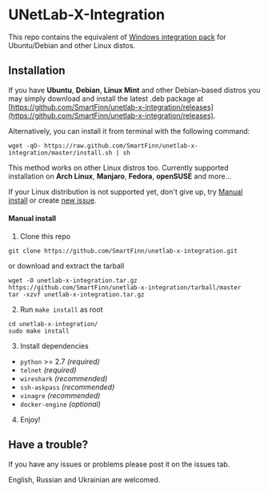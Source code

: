 # UNetLab-X-Integration

This repo contains the equivalent of [Windows integration pack](http://www.unetlab.com/download/UNetLab-Win-Client-Pack.exe) for Ubuntu/Debian and other Linux distos.


## Installation

If you have **Ubuntu**, **Debian**, **Linux Mint** and other Debian-based distros you may simply download and install the latest .deb package at [https://github.com/SmartFinn/unetlab-x-integration/releases](https://github.com/SmartFinn/unetlab-x-integration/releases).

Alternatively, you can install it from terminal with the following command:

```
wget -qO- https://raw.github.com/SmartFinn/unetlab-x-integration/master/install.sh | sh
```

This method works on other Linux distros too. Currently supported installation on **Arch Linux**, **Manjaro**, **Fedora**, **openSUSE** and more...

If your Linux distribution is not supported yet, don't give up, try [Manual install](#manual-install) or create [new issue](https://github.com/SmartFinn/unetlab-x-integration/issues).

#### Manual install

1. Clone this repo

  ```
  git clone https://github.com/SmartFinn/unetlab-x-integration.git
  ```
  or download and extract the tarball
  ```
  wget -O unetlab-x-integration.tar.gz https://github.com/SmartFinn/unetlab-x-integration/tarball/master
  tar -xzvf unetlab-x-integration.tar.gz
  ```

2. Run `make install` as root

  ```
  cd unetlab-x-integration/
  sudo make install
  ```

3. Install dependencies

  * `python` >= 2.7 _(required)_
  * `telnet` _(required)_
  * `wireshark` _(recommended)_
  * `ssh-askpass` _(recommended)_
  * `vinagre` _(recommended)_
  * `docker-engine` _(optional)_

4. Enjoy!

## Have a trouble?

If you have any issues or problems please post it on the issues tab.

English, Russian and Ukrainian are welcomed.
